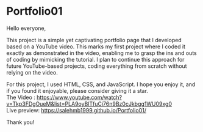 # Portfolio01

Hello everyone,

This project is a simple yet captivating portfolio page that I developed based on a YouTube video. This marks my first project where I coded it exactly as demonstrated in the video, enabling me to grasp the ins and outs of coding by mimicking the tutorial. I plan to continue this approach for future YouTube-based projects, coding everything from scratch without relying on the video.

For this project, I used HTML, CSS, and JavaScript. I hope you enjoy it, and if you found it enjoyable, please consider giving it a star.
<br>
The Video : https://www.youtube.com/watch?v=Tkp3FDgOueM&list=PLA9oyBlTfuCi76n9Bz0cJkbgg1WU09xg0
<br>
Live preview: https://salehmb1999.github.io/Portfolio01/ 

Thank you!
